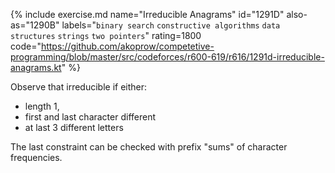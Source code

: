 {% include exercise.md name="Irreducible Anagrams" id="1291D" also-as="1290B" labels="`binary search` `constructive algorithms` `data structures` `strings` `two pointers`" rating=1800
   code="https://github.com/akoprow/competetive-programming/blob/master/src/codeforces/r600-619/r616/1291d-irreducible-anagrams.kt" %}

Observe that irreducible if either:

- length 1,
- first and last character different
- at last 3 different letters

The last constraint can be checked with prefix "sums" of character frequencies.
